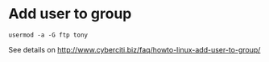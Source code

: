 # Add user to group

    usermod -a -G ftp tony

See details on <http://www.cyberciti.biz/faq/howto-linux-add-user-to-group/> 